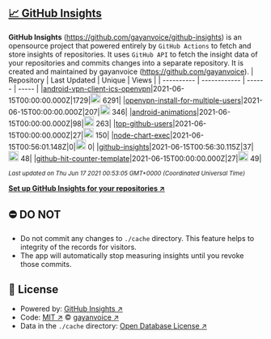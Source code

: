 ## [:chart_with_upwards_trend: GitHub Insights](https://github.com/gayanvoice/github-insights)
**GitHub Insights** (https://github.com/gayanvoice/github-insights) is an opensource project that powered entirely by  `GitHub Actions` to fetch and store insights of repositories.
It uses `GitHub API` to fetch the insight data of your repositories and commits changes into a separate repository. It is created and maintained by gayanvoice (https://github.com/gayanvoice).
| Repository | Last Updated | Unique | Views |
 | ---------- | ------------ | ------ | ----- |
|[android-vpn-client-ics-openvpn](https://github.com/gayanvoice/insights/tree/master/readme/207237845/week.md)|2021-06-15T00:00:00.000Z|1729|<img alt="Response time graph" src="https://github.com/gayanvoice/insights/raw/master/graph/207237845/small/week.png" height="20"> 6291|
|[openvpn-install-for-multiple-users](https://github.com/gayanvoice/insights/tree/master/readme/208378302/week.md)|2021-06-15T00:00:00.000Z|207|<img alt="Response time graph" src="https://github.com/gayanvoice/insights/raw/master/graph/208378302/small/week.png" height="20"> 346|
|[android-animations](https://github.com/gayanvoice/insights/tree/master/readme/209241190/week.md)|2021-06-15T00:00:00.000Z|98|<img alt="Response time graph" src="https://github.com/gayanvoice/insights/raw/master/graph/209241190/small/week.png" height="20"> 263|
|[top-github-users](https://github.com/gayanvoice/insights/tree/master/readme/373383893/week.md)|2021-06-15T00:00:00.000Z|27|<img alt="Response time graph" src="https://github.com/gayanvoice/insights/raw/master/graph/373383893/small/week.png" height="20"> 150|
|[node-chart-exec](https://github.com/gayanvoice/insights/tree/master/readme/370678191/week.md)|2021-06-15T00:56:01.148Z|0|<img alt="Response time graph" src="https://github.com/gayanvoice/insights/raw/master/graph/370678191/small/week.png" height="20"> 0|
|[github-insights](https://github.com/gayanvoice/insights/tree/master/readme/372371373/week.md)|2021-06-15T00:56:30.115Z|37|<img alt="Response time graph" src="https://github.com/gayanvoice/insights/raw/master/graph/372371373/small/week.png" height="20"> 48|
|[github-hit-counter-template](https://github.com/gayanvoice/insights/tree/master/readme/372372861/week.md)|2021-06-15T00:00:00.000Z|27|<img alt="Response time graph" src="https://github.com/gayanvoice/insights/raw/master/graph/372372861/small/week.png" height="20"> 49|

<small><i>Last updated on Thu Jun 17 2021 00:53:05 GMT+0000 (Coordinated Universal Time)</i></small>

[**Set up GitHub Insights for your repositories ↗️**](https://github.com/gayanvoice/github-insights)
## ⛔ DO NOT
- Do not commit any changes to `./cache` directory. This feature helps to integrity of the records for visitors.
- The app will automatically stop measuring insights until you revoke those commits.
## 📄 License
- Powered by: [GitHub Insights ↗️](https://github.com/gayanvoice/github-insights)
- Code: [MIT ↗️](./LICENSE) © [gayanvoice ↗️](https://github.com/gayanvoice)
- Data in the `./cache` directory: [Open Database License ↗️](https://opendatacommons.org/licenses/odbl/1-0/)